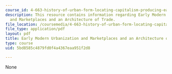 ```yaml
---
course_id: 4-663-history-of-urban-form-locating-capitalism-producing-early-modern-cities-and-objects-spring-2014
description: This resource contains information regarding Early Modern Urbanization
  and Marketplaces and an Architecture of Trade.
file_location: /coursemedia/4-663-history-of-urban-form-locating-capitalism-producing-early-modern-cities-and-objects-spring-2014/5bd8585c4879fd0f4a4367eaa951f2d8_MIT4_663S14_ErlyMdrnUrban.pdf
file_type: application/pdf
layout: pdf
title: Early Modern Urbanization and Marketplaces and an Architecture of Trade
type: course
uid: 5bd8585c4879fd0f4a4367eaa951f2d8

---
```

None